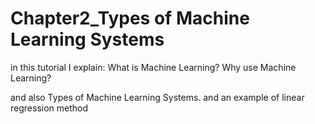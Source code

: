 # Chapter2_Types of Machine Learning Systems
in this tutorial I explain:
    What is Machine Learning?
    Why use Machine Learning?

and also Types of Machine Learning Systems.
and an example of linear regression method
